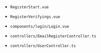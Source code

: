 - `RegisterStart.vue`
- `RegisterVerifyings.vue`

- `components/login/Login.vue`

- `controllers/EmailRegisterController.ts`
- `controllers/UserController.ts`

